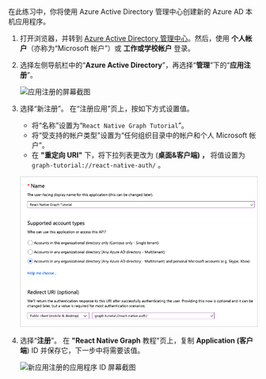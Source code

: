 <!-- markdownlint-disable MD002 MD041 -->

在此练习中，你将使用 Azure Active Directory 管理中心创建新的 Azure AD 本机应用程序。

1. 打开浏览器，并转到 [Azure Active Directory 管理中心](https://aad.portal.azure.com)。然后，使用 **个人帐户**（亦称为“Microsoft 帐户”）或 **工作或学校帐户** 登录。

1. 选择左侧导航栏中的“**Azure Active Directory**”，再选择“**管理**”下的“**应用注册**”。

    ![应用注册的屏幕截图 ](./images/aad-portal-app-registrations.png)

1. 选择“新注册”。 在“注册应用”页上，按如下方式设置值。

    - 将“名称”设置为“`React Native Graph Tutorial`”。
    - 将“受支持的帐户类型”设置为“任何组织目录中的帐户和个人 Microsoft 帐户”。
    - 在 **"重定向 URI"** 下，将下拉列表更改为 (**桌面&客户端) ，** 将值设置为 `graph-tutorial://react-native-auth/` 。

    !["注册应用程序"页的屏幕截图](./images/aad-register-an-app.png)

1. 选择“**注册**”。 在 **"React Native Graph** 教程"页上，复制 **Application (客户端**) ID 并保存它，下一步中将需要该值。

    ![新应用注册的应用程序 ID 屏幕截图](./images/aad-application-id.png)
